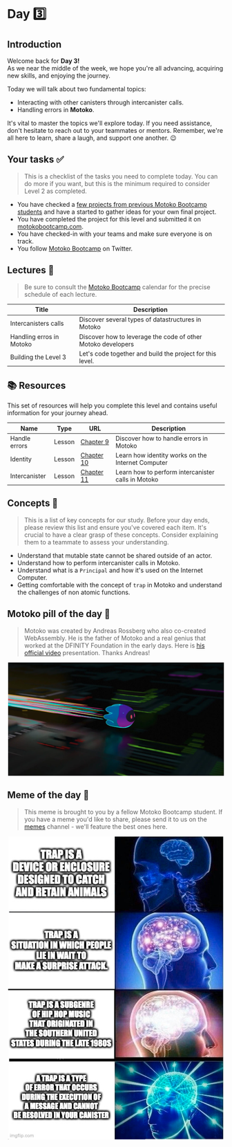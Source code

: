 # Day 3️⃣

## Introduction

Welcome back for **Day 3!** <br/> As we near the middle of the week, we hope you're all advancing, acquiring new skills, and enjoying the journey.

Today we will talk about two fundamental topics:

- Interacting with other canisters through intercanister calls.
- Handling errors in **Motoko**.

It's vital to master the topics we'll explore today. If you need assistance, don't hesitate to reach out to your teammates or mentors. Remember, we're all here to learn, share a laugh, and support one another. 😉

## Your tasks ✅

> This is a checklist of the tasks you need to complete today. You can do more if you want, but this is the minimum required to consider Level 2 as completed.

- You have checked a [few projects from previous Motoko Bootcamp students](https://github.com/motoko-bootcamp/awesome-students) and have a started to gather ideas for your own final project.
- You have completed the project for this level and submitted it on [motokobootcamp.com](https://motokobootcamp.com/).
- You have checked-in with your teams and make sure everyone is on track.
- You follow [Motoko Bootcamp](https://twitter.com/motoko_bootcamp) on Twitter.

## Lectures 🍿

> Be sure to consult the [Motoko Bootcamp](https://calendar.google.com/calendar/u/0/embed?src=c_1a1c0c95f41c3d5729532726aaa57d96e991c5d3254b0f9e02fdf4d9babf4401@group.calendar.google.com) calendar for the precise schedule of each lecture.

| Title                     | Description                                                  |
| ------------------------- | ------------------------------------------------------------ |
| Intercanisters calls </a> | Discover several types of datastructures in Motoko           |
| Handling erros in Motoko  | Discover how to leverage the code of other Motoko developers |
| Building the Level 3      | Let's code together and build the project for this level.    |

## 📚 Resources

This set of resources will help you complete this level and contains useful information for your journey ahead.

| Name          | Type   | URL                                                                                                       | Description                                        |
| ------------- | ------ | --------------------------------------------------------------------------------------------------------- | -------------------------------------------------- |
| Handle errors | Lesson | [Chapter 9](https://github.com/motoko-bootcamp/dao-adventure/blob/main/lessons/chapter-9/CHAPTER-9.MD)    | Discover how to handle errors in Motoko            |
| Identity      | Lesson | [Chapter 10](https://github.com/motoko-bootcamp/dao-adventure/blob/main/lessons/chapter-10/CHAPTER-10.MD) | Learn how identity works on the Internet Computer  |
| Intercanister | Lesson | [Chapter 11](https://github.com/motoko-bootcamp/dao-adventure/blob/main/lessons/chapter-11/CHAPTER-11.MD) | Learn how to perform intercanister calls in Motoko |

## Concepts 🧠

> This is a list of key concepts for our study. Before your day ends, please review this list and ensure you've covered each item. It's crucial to have a clear grasp of these concepts. Consider explaining them to a teammate to assess your understanding.

- Understand that mutable state cannot be shared outside of an actor.
- Understand how to perform intercanister calls in Motoko.
- Understand what is a `Principal` and how it's used on the Internet Computer.
- Getting comfortable with the concept of `trap` in Motoko and understand the challenges of non atomic functions.

## Motoko pill of the day 💊

> Motoko was created by Andreas Rossberg who also co-created WebAssembly. He is the father of Motoko and a real genius that worked at the DFINITY Foundation in the early days. Here is [his official video](https://www.youtube.com/watch?v=4eSceDOS-Ms) presentation. Thanks Andreas!

<p align="center"> <img src="../../assets/level_3/guide/motoko.webp" style="width: 500px;" /></p>

## Meme of the day 🙈

> This meme is brought to you by a fellow Motoko Bootcamp student. If you have a meme you'd like to share, please send it to us on the [memes](https://discord.gg/vwEC5RcKBv) channel - we'll feature the best ones here.

<p align="center"><img src="../../assets/level_3/guide/meme_level_3.png" style="width: 500px;" /></p>
